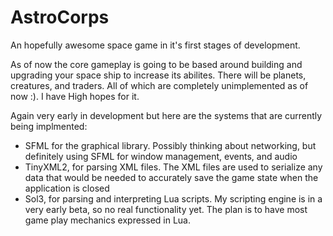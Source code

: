 # AstroCorps
An hopefully awesome space game in it's first stages of development. 

As of now the core gameplay is going to be based around building and upgrading your space ship to increase its abilites. There will be planets, creatures, and traders. All of which are completely unimplemented as of now :). I have High hopes for it.

Again very early in development but here are the systems that are currently being implmented:
* SFML for the graphical library. Possibly thinking about networking, but definitely using SFML for window management, events, and audio
* TinyXML2, for parsing XML files. The XML files are used to serialize any data that would be needed to accurately save the game state when the application is closed
* Sol3, for parsing and interpreting Lua scripts. My scripting engine is in a very early beta, so no real functionality yet. The plan is to have most game play mechanics expressed in Lua. 
